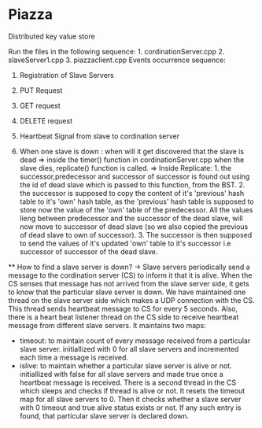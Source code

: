 # Piazza
Distributed key value store

Run the files in the following sequence:
    1. cordinationServer.cpp
    2. slaveServer1.cpp
    3. piazzaclient.cpp
Events occurrence sequence:
1. Registration of Slave Servers

2. PUT Request

3. GET request

4. DELETE request

5. Heartbeat Signal from slave to cordination server

6. When one slave is down :
   when will it get discovered that the slave is dead
   => inside the timer() function in cordinationServer.cpp when the slave dies, replicate() function is called.
   => Inside Replicate:
        1. the successor,predecessor and successor of successor is found out using the id of dead slave which is passed to this function, from the BST.
        2. the successor is supposed to copy the content of it's 'previous' hash table to it's 'own' hash table, as the 'previous' hash table is supposed to store now the value of the 'own' table of the predecessor. All the values lieng between predecessor and the successor of the dead slave, will now move to successor of dead slave (so we also copied the previous of dead slave to own of successor).
        3. The successor is then supposed to send the values of it's updated 'own' table to it's successor i.e successor of successor of the dead slave.


** How to find a slave server is down?
-> Slave servers periodically send a message to the cordination server (CS) to inform it that it is alive. When the CS senses that message has not arrived from the slave server side, it gets to know that the particular slave server is down.
We have maintained one thread on the slave server side which makes a UDP connection with the CS. This thread sends heartbeat message to CS for every 5 seconds.
Also, there is a heart beat listener thread on the CS side to receive heartbeat message from different slave servers. 
It maintains two maps:
 - timeout: to maintain count of every message received from a particular slave server. initiallized with 0 for all slave servers and incremented each time a message is received.
 - islive: to maintain whether a particular slave server is alive or not. initiallized with false for all slave servers and made true once a heartbeat message is received.
 There is a second thread in the CS which sleeps and checks if thread is alive or not. It resets the timeout map for all  slave servers to 0. Then it checks whether a slave server with 0 timeout and true alive status exists or not. If any such entry is found, that particular slave server is declared down.
